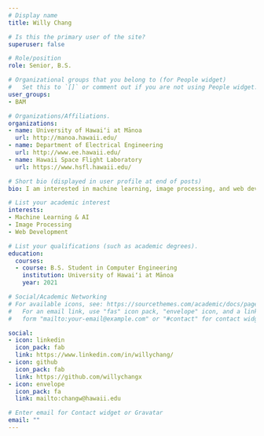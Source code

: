 ```yaml
---
# Display name
title: Willy Chang

# Is this the primary user of the site?
superuser: false

# Role/position
role: Senior, B.S.

# Organizational groups that you belong to (for People widget)
#   Set this to `[]` or comment out if you are not using People widget.
user_groups:
- BAM

# Organizations/Affiliations.
organizations:
- name: University of Hawaiʻi at Mānoa
  url: http://manoa.hawaii.edu/
- name: Department of Electrical Engineering
  url: http://www.ee.hawaii.edu/
- name: Hawaii Space Flight Laboratory
  url: https://www.hsfl.hawaii.edu/

# Short bio (displayed in user profile at end of posts)
bio: I am interested in machine learning, image processing, and web development.

# List your academic interest
interests:
- Machine Learning & AI
- Image Processing
- Web Development

# List your qualifications (such as academic degrees).
education:
  courses:
  - course: B.S. Student in Computer Engineering
    institution: University of Hawaiʻi at Mānoa
    year: 2021

# Social/Academic Networking
# For available icons, see: https://sourcethemes.com/academic/docs/page-builder/#icons
#   For an email link, use "fas" icon pack, "envelope" icon, and a link in the
#   form "mailto:your-email@example.com" or "#contact" for contact widget.

social:
- icon: linkedin
  icon_pack: fab
  link: https://www.linkedin.com/in/willychang/
- icon: github
  icon_pack: fab
  link: https://github.com/willychangx
- icon: envelope
  icon_pack: fa
  link: mailto:changw@hawaii.edu

# Enter email for Contact widget or Gravatar
email: ""
---
```

